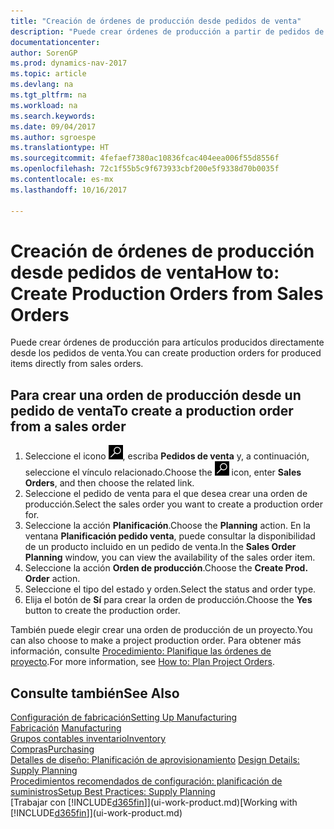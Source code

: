 ```yaml
---
title: "Creación de órdenes de producción desde pedidos de venta"
description: "Puede crear órdenes de producción a partir de pedidos de venta en el departamento Ventas y Marketing."
documentationcenter: 
author: SorenGP
ms.prod: dynamics-nav-2017
ms.topic: article
ms.devlang: na
ms.tgt_pltfrm: na
ms.workload: na
ms.search.keywords: 
ms.date: 09/04/2017
ms.author: sgroespe
ms.translationtype: HT
ms.sourcegitcommit: 4fefaef7380ac10836fcac404eea006f55d8556f
ms.openlocfilehash: 72c1f55b5c9f673933cbf200e5f9338d70b0035f
ms.contentlocale: es-mx
ms.lasthandoff: 10/16/2017

---
```

# <a name="how-to-create-production-orders-from-sales-orders"></a><span data-ttu-id="99867-103">Creación de órdenes de producción desde pedidos de venta</span><span class="sxs-lookup"><span data-stu-id="99867-103">How to: Create Production Orders from Sales Orders</span></span>
<span data-ttu-id="99867-104">Puede crear órdenes de producción para artículos producidos directamente desde los pedidos de venta.</span><span class="sxs-lookup"><span data-stu-id="99867-104">You can create production orders for produced items directly from sales orders.</span></span>  

## <a name="to-create-a-production-order-from-a-sales-order"></a><span data-ttu-id="99867-105">Para crear una orden de producción desde un pedido de venta</span><span class="sxs-lookup"><span data-stu-id="99867-105">To create a production order from a sales order</span></span>  

1.  <span data-ttu-id="99867-106">Seleccione el icono ![Buscar página o informe](media/ui-search/search_small.png "icono Buscar página o informe"), escriba **Pedidos de venta** y, a continuación, seleccione el vínculo relacionado.</span><span class="sxs-lookup"><span data-stu-id="99867-106">Choose the ![Search for Page or Report](media/ui-search/search_small.png "Search for Page or Report icon") icon, enter **Sales Orders**, and then choose the related link.</span></span>  
2.  <span data-ttu-id="99867-107">Seleccione el pedido de venta para el que desea crear una orden de producción.</span><span class="sxs-lookup"><span data-stu-id="99867-107">Select the sales order you want to create a production order for.</span></span>  
3.  <span data-ttu-id="99867-108">Seleccione la acción **Planificación**.</span><span class="sxs-lookup"><span data-stu-id="99867-108">Choose the **Planning** action.</span></span> <span data-ttu-id="99867-109">En la ventana **Planificación pedido venta**, puede consultar la disponibilidad de un producto incluido en un pedido de venta.</span><span class="sxs-lookup"><span data-stu-id="99867-109">In the **Sales Order Planning** window, you can view the availability of the sales order item.</span></span>  
4.  <span data-ttu-id="99867-110">Seleccione la acción **Orden de producción**.</span><span class="sxs-lookup"><span data-stu-id="99867-110">Choose the **Create Prod. Order** action.</span></span>  
5.  <span data-ttu-id="99867-111">Seleccione el tipo del estado y orden.</span><span class="sxs-lookup"><span data-stu-id="99867-111">Select the status and order type.</span></span>  
6.  <span data-ttu-id="99867-112">Elija el botón de **Sí** para crear la orden de producción.</span><span class="sxs-lookup"><span data-stu-id="99867-112">Choose the **Yes** button to create the production order.</span></span>

<span data-ttu-id="99867-113">También puede elegir crear una orden de producción de un proyecto.</span><span class="sxs-lookup"><span data-stu-id="99867-113">You can also choose to make a project production order.</span></span> <span data-ttu-id="99867-114">Para obtener más información, consulte [Procedimiento: Planifique las órdenes de proyecto](production-how-to-plan-project-orders.md).</span><span class="sxs-lookup"><span data-stu-id="99867-114">For more information, see [How to: Plan Project Orders](production-how-to-plan-project-orders.md).</span></span>   

## <a name="see-also"></a><span data-ttu-id="99867-115">Consulte también</span><span class="sxs-lookup"><span data-stu-id="99867-115">See Also</span></span>  
[<span data-ttu-id="99867-116">Configuración de fabricación</span><span class="sxs-lookup"><span data-stu-id="99867-116">Setting Up Manufacturing</span></span>](production-configure-production-processes.md)  
<span data-ttu-id="99867-117">[Fabricación](production-manage-manufacturing.md)  </span><span class="sxs-lookup"><span data-stu-id="99867-117">[Manufacturing](production-manage-manufacturing.md)  </span></span>  
[<span data-ttu-id="99867-118">Grupos contables inventario</span><span class="sxs-lookup"><span data-stu-id="99867-118">Inventory</span></span>](inventory-manage-inventory.md)  
[<span data-ttu-id="99867-119">Compras</span><span class="sxs-lookup"><span data-stu-id="99867-119">Purchasing</span></span>](purchasing-manage-purchasing.md)  
<span data-ttu-id="99867-120">[Detalles de diseño: Planificación de aprovisionamiento](design-details-supply-planning.md) </span><span class="sxs-lookup"><span data-stu-id="99867-120">[Design Details: Supply Planning](design-details-supply-planning.md) </span></span>  
[<span data-ttu-id="99867-121">Procedimientos recomendados de configuración: planificación de suministros</span><span class="sxs-lookup"><span data-stu-id="99867-121">Setup Best Practices: Supply Planning</span></span>](setup-best-practices-supply-planning.md)  
<span data-ttu-id="99867-122">[Trabajar con [!INCLUDE[d365fin](includes/d365fin_md.md)]](ui-work-product.md)</span><span class="sxs-lookup"><span data-stu-id="99867-122">[Working with [!INCLUDE[d365fin](includes/d365fin_md.md)]](ui-work-product.md)</span></span>

